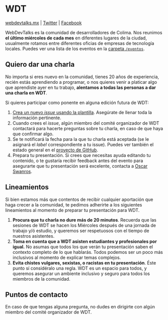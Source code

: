 # WDT

[webdevtalks.mx](https://webdevtalks.mx) | [Twitter](https://twitter.com/webdevtalksmx) | [Facebook](https://www.facebook.com/ColimaWebDevTalks/) 

WebDevTalks es la comunidad de desarrolladores de Colima. Nos reunimos **el último miércoles de cada mes** en diferentes lugares de la ciudad, usualmente rotamos entre diferentes oficias de empresas de tecnología locales. Puedes ver una lista de los eventos en la [carpeta `/eventos`](https://github.com/OscarSwanros/colima-dev/tree/master/meetup/eventos).

## Quiero dar una charla

No importa si eres nuevo en la comunidad, tienes 20 años de experiencia,  recién estás aprendiendo a programar, o nos quieres venir a platicar algo que aprendiste ayer en tu trabajo, **alentamos a todas las personas a dar una charla en WDT**.

Si quieres participar como ponente en alguna edición futura de WDT:

1. [Crea un nuevo _issue_ usando la plantilla](https://github.com/OscarSwanros/colima-dev/issues/new?assignees=OscarSwanros&labels=WDT%3AProposal&template=wdt-talk-proposal.md&title=). Asegúrate de llenar toda la información pertinente.
2. Cuando crees el _issue_, algún miembro del comité organizador de WDT contactará para hacerte preguntas sobre tu charla, en caso de que haya que confirmar algo. 
3. Se te notificará la fecha para la que tu charla está aceptada (se le asignará el _label_ correspondiente a tu issue). Puedes ver también el estado general en el [proyecto de GitHub](https://github.com/OscarSwanros/colima-dev/projects/1).
4. Prepara tu presentación. Si crees que necesitas ayuda editando tu contenido, o te gustaría recibir feedback antes del evento para asegurarte que tu presentación será excelente, contacta a [Oscar Swanros](https://github.com/OscarSwanros/colima-dev/tree/master/dir#directorio). 

## Lineamientos

Si bien estamos más que contentos de recibir cualquier aportación que haga crecer a la comunidad, te pedimos adherirte a los siguientes lineamientos al momento de preparar tu presentación para WDT.

1. **Procura que tu charla no dure más de 20 minutos**. Recuerda que las sesiones de WDT se hacen los Miércoles después de una jornada de trabajo y/ó estudio, y queremos ser respetuosos con el tiempo de nuestros asistentes.
2. **Toma en cuenta que a WDT asisten estudiantes y profesionales por igual.** No asumas que todos los que verán tu presentación saben el contexto completo de lo que hablarás. Todos podemos ser un poco más inclusivos al momento de explicar temas complejos.
3. **Evita chistes vulgares, sexistas, o racistas en tu presentación**. Éste punto sí considéralo una regla. WDT es un espacio para todos, y queremos asegurar un ambiente inclusivo y seguro para todos los miembros de la comunidad.

## Puntos de contacto

En caso de que tengas alguna pregunta, no dudes en dirigirte con algún miembro del comité organizador de WDT.

